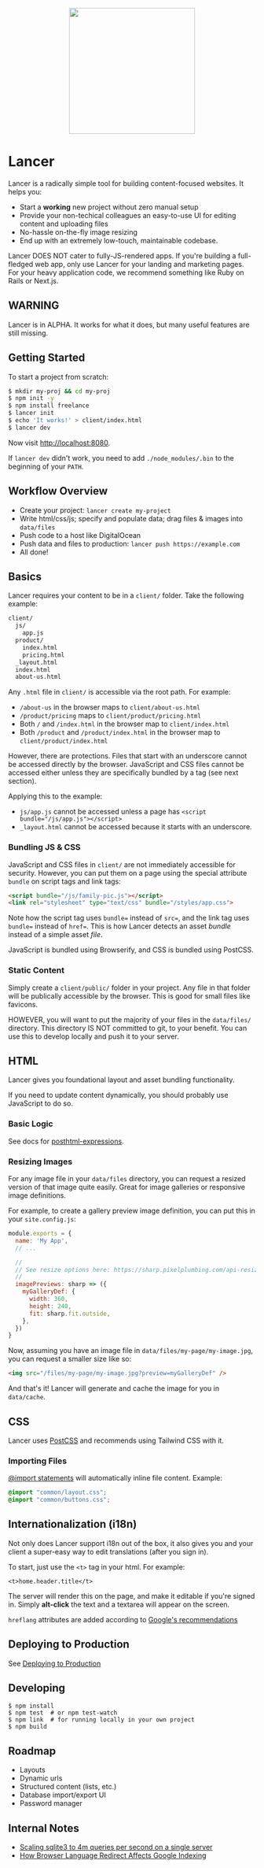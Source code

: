 <p align="center">
  <img width="256" height="256" src="public/logo-sq.png">
</p>

# Lancer

Lancer is a radically simple tool for building content-focused websites. It helps you:

- Start a **working** new project without zero manual setup
- Provide your non-techical colleagues an easy-to-use UI for editing content and uploading files
- No-hassle on-the-fly image resizing
- End up with an extremely low-touch, maintainable codebase.

Lancer DOES NOT cater to fully-JS-rendered apps. If you're building a full-fledged web app, only use Lancer for your landing and marketing pages. For your heavy application code, we recommend something like Ruby on Rails or Next.js.

## WARNING

Lancer is in ALPHA. It works for what it does, but many useful features are still missing.

## Getting Started

To start a project from scratch:

```bash
$ mkdir my-proj && cd my-proj
$ npm init -y
$ npm install freelance
$ lancer init
$ echo 'It works!' > client/index.html
$ lancer dev
```

Now visit [http://localhost:8080](http://localhost:8080).

If `lancer dev` didn't work, you need to add `./node_modules/.bin` to the beginning of your `PATH`.

## Workflow Overview

- Create your project: `lancer create my-project`
- Write html/css/js; specify and populate data; drag files & images into `data/files`
- Push code to a host like DigitalOcean
- Push data and files to production: `lancer push https://example.com`
- All done!

## Basics

Lancer requires your content to be in a `client/` folder. Take the following example:

```txt
client/
  js/
    app.js
  product/
    index.html
    pricing.html
  _layout.html
  index.html
  about-us.html
```

Any `.html` file in `client/` is accessible via the root path. For example:

- `/about-us` in the browser maps to `client/about-us.html`
- `/product/pricing` maps to `client/product/pricing.html`
- Both `/` and `/index.html` in the browser map to `client/index.html`
- Both `/product` and `/product/index.html` in the browser map to `client/product/index.html`

However, there are protections. Files that start with an underscore cannot be accessed directly by the browser. JavaScript and CSS files cannot be accessed either unless they are specifically bundled by a tag (see next section).

Applying this to the example:

- `js/app.js` cannot be accessed unless a page has `<script bundle="/js/app.js"></script>`
- `_layout.html` cannot be accessed because it starts with an underscore.


### Bundling JS & CSS

JavaScript and CSS files in `client/` are not immediately accessible for security. However, you can put them on a page using the special attribute `bundle` on script tags and link tags:

```html
<script bundle="/js/family-pic.js"></script>
<link rel="stylesheet" type="text/css" bundle="/styles/app.css">
```

Note how the script tag uses `bundle=` instead of `src=`, and the link tag uses `bundle=` instead of `href=`. This is how Lancer detects an asset *bundle* instead of a simple asset *file*.

JavaScript is bundled using Browserify, and CSS is bundled using PostCSS.

### Static Content

Simply create a `client/public/` folder in your project. Any file in that folder will be publically accessible by the browser. This is good for small files like favicons.

HOWEVER, you will want to put the majority of your files in the `data/files/` directory. This directory IS NOT committed to git, to your benefit. You can use this to develop locally and push it to your server.

## HTML

Lancer gives you foundational layout and asset bundling functionality.

If you need to update content dynamically, you should probably use JavaScript to do so.

### Basic Logic

See docs for [posthtml-expressions](https://github.com/posthtml/posthtml-expressions).

### Resizing Images

For any image file in your `data/files` directory, you can request a resized version of that image quite easily. Great for image galleries or responsive image definitions.

For example, to create a gallery preview image definition, you can put this in your `site.config.js`:

```js
module.exports = {
  name: 'My App',
  // ...

  //
  // See resize options here: https://sharp.pixelplumbing.com/api-resize#resize
  //
  imagePreviews: sharp => ({
    myGalleryDef: {
      width: 360,
      height: 240,
      fit: sharp.fit.outside,
    },
  })
}
```

Now, assuming you have an image file in `data/files/my-page/my-image.jpg`, you can request a smaller size like so:

```html
<img src="/files/my-page/my-image.jpg?preview=myGalleryDef" />
```

And that's it! Lancer will generate and cache the image for you in `data/cache`.

## CSS

Lancer uses [PostCSS](https://postcss.org) and recommends using Tailwind CSS with it.

### Importing Files

[@import statements](https://github.com/postcss/postcss-import) will automatically inline file content. Example:

```css
@import "common/layout.css";
@import "common/buttons.css";
```

## Internationalization (i18n)

Not only does Lancer support i18n out of the box, it also gives you and your client a super-easy way to edit translations (after you sign in).

To start, just use the `<t>` tag in your html. For example:

```
<t>home.header.title</t>
```

The server will render this on the page, and make it editable if you're signed in. Simply **alt-click** the text and a textarea will appear on the screen.

`hreflang` attributes are added according to [Google's recommendations](https://developers.google.com/search/docs/advanced/crawling/localized-versions)

## Deploying to Production

See [Deploying to Production](./deploying-to-production.md)

## Developing

```
$ npm install
$ npm test  # or npm test-watch
$ npm link  # for running locally in your own project
$ npm build
```

## Roadmap

- Layouts
- Dynamic urls
- Structured content (lists, etc.)
- Database import/export UI
- Password manager

## Internal Notes

- [Scaling sqlite3 to 4m queries per second on a single server](https://blog.expensify.com/2018/01/08/scaling-sqlite-to-4m-qps-on-a-single-server/)
- [How Browser Language Redirect Affects Google Indexing](https://wpml.org/documentation/getting-started-guide/language-setup/automatic-redirect-based-on-browser-language/how-browser-language-redirect-affects-google-indexing/)
